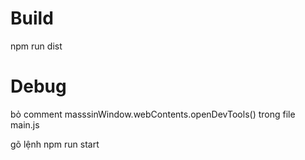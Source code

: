 # Build

npm run dist


# Debug

bỏ comment masssinWindow.webContents.openDevTools() trong file main.js

gõ lệnh npm run start